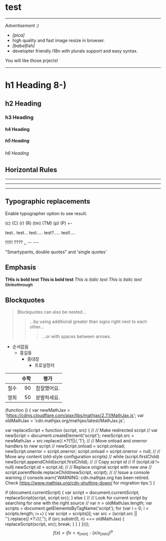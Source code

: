# test
---
_Advertisement :)_

- _[pica]_
- high quality and fast image resize in browser. 
- _[babelfish]_
- developter friendly i18n with plurals support and easy syntax.

You will like those prjects!

---

# h1 Heading 8-)
## h2 Heading
### h3 Heading
#### h4 Heading 
##### h5 Heading
###### h6 Heading


## Horizontal Rules

___
---
***


## Typographic replacements
 Enable typographer option to see result. 
 
 (c) (C) (r) (R) (tm) (TM) (p) (P) +-
 
 test.. test... test..... test?..... test!....
 
 !!!!!! ???? ,, -- ---
 
 "Smartypants, double quotes" and 'single quotes'
 
 ## Emphasis
 
 **THis is bold test**
__This is bold test__
 *This is italic text*
 _This is italic text_
 ~~Strikethrough~~
 
 ## Blockquotes
 
 > Blockquotes can also be nested...
 >> ...by using additional greater than signs right next to each other...
 >>> ...or with spaces between arrows. 
 
 
 + 순서없음
     - 홍길동
         * 중대장
             + 프로실망러
            

|              |수학         |평가      |
|:--- | ---: | :---: |
|철수   | 90   | 참잘했어요. |
|영희   | 50   | 분발하세요. |
            
            
<script type="text/javascript" 
src="https://cdn.mathjax.org/mathjax/latest/MathJax.js?config=TeX-AMS_HTML">
</script>
(function () {
  var newMathJax = 'https://cdnjs.cloudflare.com/ajax/libs/mathjax/2.7.1/MathJax.js';
  var oldMathJax = 'cdn.mathjax.org/mathjax/latest/MathJax.js';

  var replaceScript = function (script, src) {
    //
    //  Make redirected script
    //
    var newScript = document.createElement('script');
    newScript.src = newMathJax + src.replace(/.*?(\?|$)/, '$1');
    //
    //  Move onload and onerror handlers to new script
    //
    newScript.onload = script.onload; 
    newScript.onerror = script.onerror;
    script.onload = script.onerror = null;
    //
    //  Move any content (old-style configuration scripts)
    //
    while (script.firstChild) newScript.appendChild(script.firstChild);
    //
    //  Copy script id
    //
    if (script.id != null) newScript.id = script.id;
    //
    //  Replace original script with new one
    //
    script.parentNode.replaceChild(newScript, script);
    //
    //  Issue a console warning
    //
    console.warn('WARNING: cdn.mathjax.org has been retired. Check https://www.mathjax.org/cdn-shutting-down/ for migration tips.')
  }

  if (document.currentScript) {
    var script = document.currentScript;
    replaceScript(script, script.src);
  } else {
    //
    // Look for current script by searching for one with the right source
    //
    var n = oldMathJax.length;
    var scripts = document.getElementsByTagName('script');
    for (var i = 0; i < scripts.length; i++) {
      var script = scripts[i];
      var src = (script.src || '').replace(/.*?:\/\//,'');
      if (src.substr(0, n) === oldMathJax) {
        replaceScript(script, src);
        break;
      }
    }
  }
})();
$$f(x)= if x < x_[min] : (x/x_[min])^a$$             

